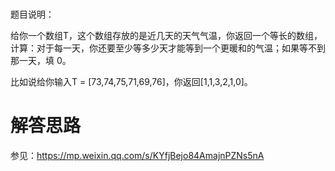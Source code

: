 # 

题目说明：


给你一个数组T，这个数组存放的是近几天的天气气温，你返回一个等长的数组，计算：对于每一天，你还要至少等多少天才能等到一个更暖和的气温；如果等不到那一天，填 0。

比如说给你输入T = [73,74,75,71,69,76]，你返回[1,1,3,2,1,0]。

# 解答思路

参见：https://mp.weixin.qq.com/s/KYfjBejo84AmajnPZNs5nA